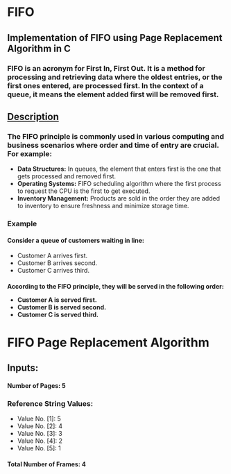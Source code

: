 # FIFO
<h2> Implementation of FIFO using Page Replacement Algorithm in C</h2>
<h3>FIFO is an acronym for First In, First Out. It is a method for processing and retrieving data where the oldest entries, or the first ones entered, are processed first. In the context of a queue, it means the element added first will be removed first.</h3>
<u><h2>Description</h2></u>
    <h3>The FIFO principle is commonly used in various computing and business scenarios where order and time of entry are crucial. For example:</h3>
    <ul>
        <li><strong>Data Structures:</strong> In queues, the element that enters first is the one that gets processed and removed first.</li>
        <li><strong>Operating Systems:</strong> FIFO scheduling algorithm where the first process to request the CPU is the first to get executed.</li>
        <li><strong>Inventory Management:</strong> Products are sold in the order they are added to inventory to ensure freshness and minimize storage time.</li>
    </ul>
<h3>Example</h3>
<h4>Consider a queue of customers waiting in line:</h4>
<ul>
<li>Customer A arrives first.</li>
<li>Customer B arrives second.</li>
<li>Customer C arrives third.</li>
</ul>
<h4>According to the FIFO principle, they will be served in the following order:</he>
<ul>
<li>Customer A is served first.</li>
<li>Customer B is served second.</li>
<li>Customer C is served third.</li>
</ul>
<h1>FIFO Page Replacement Algorithm</h1>
<h2>Inputs:</h2>
<h4><strong>Number of Pages:</strong> 5</h4>
<h3>Reference String Values:</h3>
<ul>
<li>Value No. [1]: 5</li>
<li>Value No. [2]: 4</li>
<li>Value No. [3]: 3</li>
<li>Value No. [4]: 2</li>
<li>Value No. [5]: 1</li>
</ul>
<h4><strong>Total Number of Frames:</strong> 4</h4>

   

